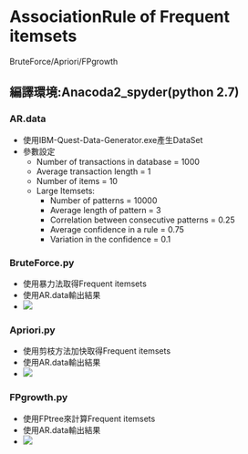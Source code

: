 # AssociationRule of Frequent itemsets
BruteForce/Apriori/FPgrowth

## 編譯環境:Anacoda2_spyder(python 2.7)

### AR.data
* 使用IBM-Quest-Data-Generator.exe產生DataSet
* 參數設定
  * Number of transactions in database = 1000
  * Average transaction length = 1
  * Number of items = 10
  * Large Itemsets:
    * Number of patterns = 10000
    *	Average length of pattern = 3
    *	Correlation between consecutive patterns = 0.25
    *	Average confidence in a rule = 0.75
    *	Variation in the confidence = 0.1

### BruteForce.py
* 使用暴力法取得Frequent itemsets
* 使用AR.data輸出結果
 * ![](https://i.imgur.com/XDLDDG9.png)

### Apriori.py
* 使用剪枝方法加快取得Frequent itemsets
* 使用AR.data輸出結果
 * ![](https://i.imgur.com/BvVUPGt.png)

### FPgrowth.py
* 使用FPtree來計算Frequent itemsets
* 使用AR.data輸出結果
 * ![](https://i.imgur.com/7F8V4dW.png)
